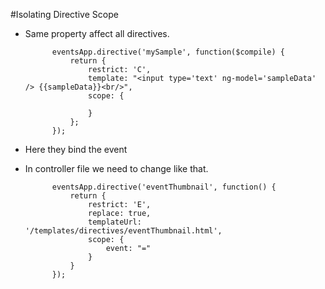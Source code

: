 #Isolating Directive Scope

- Same property affect all directives.

			eventsApp.directive('mySample', function($compile) {
			    return {
			        restrict: 'C',
			        template: "<input type='text' ng-model='sampleData' /> {{sampleData}}<br/>",
			        scope: {

			        }
			    };
			});



- Here they bind the event

 <event-thumbnail event="event" />

- In controller file we need to change like that.

			eventsApp.directive('eventThumbnail', function() {
			    return {
			        restrict: 'E',
			        replace: true,
			        templateUrl: '/templates/directives/eventThumbnail.html',
			        scope: {
			            event: "="
			        }
			    }
			});